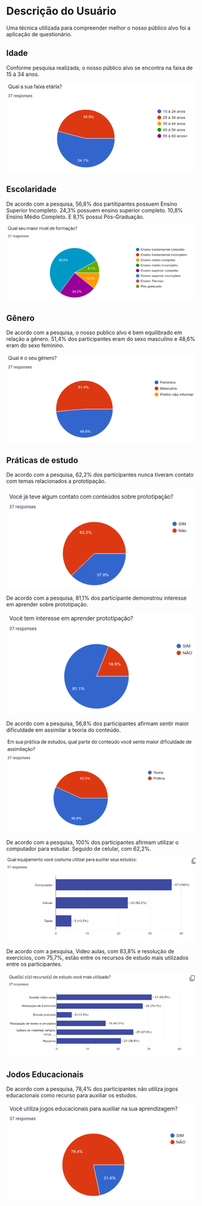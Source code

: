 # Descrição do Usuário

Uma técnica utilizada para compreender melhor o nosso público alvo foi a aplicação de questionário. 


## Idade

Conforme pesquisa realizada, o nosso público alvo se encontra na faixa de 15 à 34 anos.


![Faixa etária](./img/faixa-etaria.jpeg)


## Escolaridade

De acordo com a pesquisa, 56,8% dos partitipantes possuem Ensino Superior Incompleto. 24,3% possuem ensino superior completo. 10,8% Ensino Médio Completo. E 8,1% possui Pós-Graduação.

![escolaridade](./img/escolaridade.jpeg)


## Gênero

De acordo com a pesquisa, o nosso publico alvo é bem equilibrado em relação a gênero. 51,4% dos participantes eram do sexo masculino e 48,6% eram do sexo feminino.

![gereno](./img/genero.jpeg)


## Práticas de estudo

De acordo com a pesquisa, 62,2% dos participantes nunca tiveram contato com temas relacionados a prototipação.

![interesse-tema](./img/contato-prototipacao.jpeg)

De acordo com a pesquisa, 81,1% dos participante demonstrou interesse em aprender sobre prototipação.

![interesse-tema-2](./img/aprender-prototipacao.jpeg)

De acordo com a pesquisa, 56,8% dos participantes afirmam sentir maior dificuldade em assimilar a teoria do conteúdo.

![interesse-tema-3](./img/teoria-pratica.jpeg)

De acordo com a pesquisa, 100% dos participantes afirmam utilizar o computador para estudar. Seguido de celular, com 62,2%.

![interesse-tema-4](./img/equipamentos-estudos.jpeg)

De acordo com a pesquisa, Video aulas, com 83,8% e resolução de exercícios, com 75,7%, estão entre os recursos de estudo mais utilizados entre os participantes.

![interesse-tema-4](./img/recursos.jpeg)

## Jodos Educacionais

De acordo com a pesquisa, 78,4% dos participantes não utiliza jogos educacionais como recurso para auxiliar os estudos.

![interesse-tema-4](./img/utiliza-jogos.jpeg)


